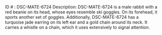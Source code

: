 ID # : DSC-MATE-6724
Description: DSC-MATE-6724 is a male rabbit with a red beanie on its head, whose eyes resemble ski goggles. On its forehead, it sports another set of goggles. Additionally, DSC-MATE-6724 has a turquoise jade earring on its left ear and a gold chain around its neck. It carries a whistle on a chain, which it uses extensively to signal attention.